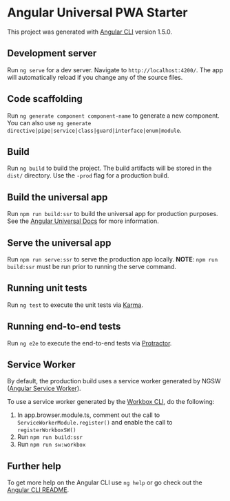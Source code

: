# Angular Universal PWA Starter

This project was generated with [Angular CLI](https://github.com/angular/angular-cli) version 1.5.0.

## Development server

Run `ng serve` for a dev server. Navigate to `http://localhost:4200/`. The app will automatically reload if you change any of the source files.

## Code scaffolding

Run `ng generate component component-name` to generate a new component. You can also use `ng generate directive|pipe|service|class|guard|interface|enum|module`.

## Build

Run `ng build` to build the project. The build artifacts will be stored in the `dist/` directory. Use the `-prod` flag for a production build.

## Build the universal app

Run `npm run build:ssr` to build the universal app for production purposes. See the [Angular Universal Docs](https://angular.io/guide/universal) for more information.

## Serve the universal app

Run `npm run serve:ssr` to serve the production app locally. **NOTE**: `npm run build:ssr` must be run prior to running the serve command.

## Running unit tests

Run `ng test` to execute the unit tests via [Karma](https://karma-runner.github.io).

## Running end-to-end tests

Run `ng e2e` to execute the end-to-end tests via [Protractor](http://www.protractortest.org/).

## Service Worker

By default, the production build uses a service worker generated by NGSW ([Angular Service Worker](https://angular.io/guide/service-worker-getting-started)).

To use a service worker generated by the [Workbox CLI](https://developers.google.com/web/tools/workbox/modules/workbox-cli), do the following:

1.  In app.browser.module.ts, comment out the call to `ServiceWorkerModule.register()` and enable the call to `registerWorkboxSW()`
2.  Run `npm run build:ssr`
3.  Run `npm run sw:workbox`

## Further help

To get more help on the Angular CLI use `ng help` or go check out the [Angular CLI README](https://github.com/angular/angular-cli/blob/master/README.md).
